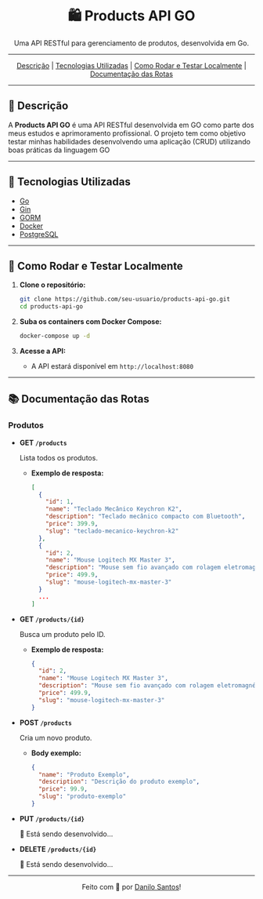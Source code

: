 <p align="center">
  <h1 align="center">🛍️ Products API GO</h1>
  <p align="center">
    Uma API RESTful para gerenciamento de produtos, desenvolvida em Go.
  </p>
</p>

---

<p align="center">
  <a href="#descrição">Descrição</a> |
  <a href="#tecnologias-utilizadas">Tecnologias Utilizadas</a> |
  <a href="#como-rodar-e-testar-localmente">Como Rodar e Testar Localmente</a> |
  <a href="#documentação-das-rotas">Documentação das Rotas</a>
</p>

---

## 📝 Descrição

A **Products API GO** é uma API RESTful desenvolvida em GO como parte dos meus estudos e aprimoramento profissional. O projeto tem como objetivo testar minhas habilidades desenvolvendo uma aplicação (CRUD) utilizando boas práticas da linguagem GO

---

## 🚀 Tecnologias Utilizadas

- [Go](https://golang.org/)
- [Gin](https://gin-gonic.com/)
- [GORM](https://gorm.io/)
- [Docker](https://www.docker.com/)
- [PostgreSQL](https://www.postgresql.org/)

---

## 🐳 Como Rodar e Testar Localmente

1. **Clone o repositório:**

   ```bash
   git clone https://github.com/seu-usuario/products-api-go.git
   cd products-api-go
   ```

2. **Suba os containers com Docker Compose:**

   ```bash
   docker-compose up -d
   ```

3. **Acesse a API:**

   - A API estará disponível em `http://localhost:8080`

---

## 📚 Documentação das Rotas

### Produtos

- **GET `/products`**

  Lista todos os produtos.

  - **Exemplo de resposta:**
    ```json
    [
      {
        "id": 1,
        "name": "Teclado Mecânico Keychron K2",
        "description": "Teclado mecânico compacto com Bluetooth",
        "price": 399.9,
        "slug": "teclado-mecanico-keychron-k2"
      },
      {
        "id": 2,
        "name": "Mouse Logitech MX Master 3",
        "description": "Mouse sem fio avançado com rolagem eletromagnética",
        "price": 499.9,
        "slug": "mouse-logitech-mx-master-3"
      }
      ...
    ]
    ```

- **GET `/products/{id}`**

  Busca um produto pelo ID.

  - **Exemplo de resposta:**
    ```json
    {
      "id": 2,
      "name": "Mouse Logitech MX Master 3",
      "description": "Mouse sem fio avançado com rolagem eletromagnética",
      "price": 499.9,
      "slug": "mouse-logitech-mx-master-3"
    }
    ```

- **POST `/products`**

  Cria um novo produto.

  - **Body exemplo:**
    ```json
    {
      "name": "Produto Exemplo",
      "description": "Descrição do produto exemplo",
      "price": 99.9,
      "slug": "produto-exemplo"
    }
    ```

- **PUT `/products/{id}`**

  🚧 Está sendo desenvolvido...

- **DELETE `/products/{id}`**

  🚧 Está sendo desenvolvido...

---

<p align="center">
  Feito com 💙 por
  <a href="https://www.linkedin.com/in/goncadanilo" target="_blank">Danilo Santos</a>!
</p>
